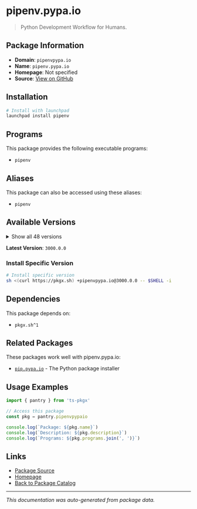 # pipenv.pypa.io

> Python Development Workflow for Humans.

## Package Information

- **Domain**: `pipenvpypa.io`
- **Name**: `pipenv.pypa.io`
- **Homepage**: Not specified
- **Source**: [View on GitHub](https://github.com/pkgxdev/pantry/tree/main/projects/pipenv.pypa.io/package.yml)

## Installation

```bash
# Install with launchpad
launchpad install pipenv
```

## Programs

This package provides the following executable programs:

- `pipenv`

## Aliases

This package can also be accessed using these aliases:

- `pipenv`

## Available Versions

<details>
<summary>Show all 48 versions</summary>

- `3000.0.0`, `2025.0.3`, `2025.0.2`, `2025.0.1`, `2025.0.0`
- `2024.4.1`, `2024.4.0`, `2024.3.1`, `2024.3.0`, `2024.2.0`
- `2024.1.0`, `2024.0.3`, `2024.0.2`, `2024.0.1`, `2024.0.0`
- `2023.12.1`, `2023.12.0`, `2023.11.17`, `2023.11.15`, `2023.11.14`
- `2023.10.24`, `2023.10.3`, `2023.9.8`, `2023.9.7`, `2023.9.1`
- `2023.8.28`, `2023.8.26`, `2023.8.25`, `2023.8.23`, `2023.8.22`
- `2023.8.21`, `2023.8.20`, `2023.8.19`, `2023.7.23`, `2023.7.9`
- `2023.7.4`, `2023.7.3`, `2023.7.1`, `2023.6.26`, `2023.6.18`
- `2023.6.12`, `2023.6.11`, `2023.6.2`, `2023.5.19`, `2023.4.29`
- `2023.4.20`, `2023.2.18`, `2023.2.4`

</details>

**Latest Version**: `3000.0.0`

### Install Specific Version

```bash
# Install specific version
sh <(curl https://pkgx.sh) +pipenvpypa.io@3000.0.0 -- $SHELL -i
```

## Dependencies

This package depends on:

- `pkgx.sh^1`

## Related Packages

These packages work well with pipenv.pypa.io:

- [`pip.pypa.io`](pippypaio.md) - The Python package installer

## Usage Examples

```typescript
import { pantry } from 'ts-pkgx'

// Access this package
const pkg = pantry.pipenvpypaio

console.log(`Package: ${pkg.name}`)
console.log(`Description: ${pkg.description}`)
console.log(`Programs: ${pkg.programs.join(', ')}`)
```

## Links

- [Package Source](https://github.com/pkgxdev/pantry/tree/main/projects/pipenv.pypa.io/package.yml)
- [Homepage](#)
- [Back to Package Catalog](../package-catalog.md)

---

*This documentation was auto-generated from package data.*
